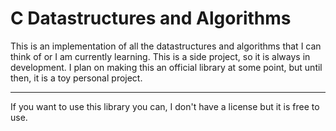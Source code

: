 # C Datastructures and Algorithms
This is an implementation of all the datastructures and algorithms that I can think of or I am currently learning. This is a side project, so it is always in development. I plan on making this an official library at some point, but until then,
it is a toy personal project.
___

If you want to use this library you can, I don't have a license but it is free to use.
